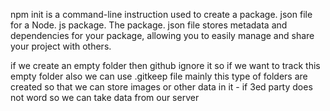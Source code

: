 npm init is a command-line instruction used to create a package. json file for a Node. js package. The package. json file stores metadata and dependencies for your package, 
allowing you to easily manage and share your project with others.

if we create an empty folder then github ignore it so if we want to track this empty folder also we can use .gitkeep file 
mainly this type of folders are created so that we can store images or other data in it - if 3ed party does not word so we can take data from our server 
